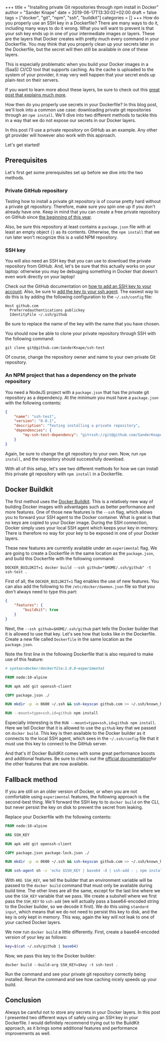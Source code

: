 +++
title = "Installing private Git repositories through npm install in Docker"
author = "Sander Knape"
date = 2019-06-17T13:30:02+02:00
draft = false
tags = ["docker", "git", "npm", "ssh", "buildkit"]
categories = []
+++
How do you properly use an SSH key in a Dockerfile? There are many ways to do it, including many ways to do it wrong. What you will want to prevent is that your ssh key ends up in one of your intermediate images or layers. These are the layers that Docker creates with pretty much every command in your Dockerfile. You may think that you properly clean up your secrets later in the Dockerfile, but the secret will then still be available in one of these layers.

This is especially problematic when you build your Docker images in a (SaaS) CI/CD tool that supports caching. As the cache is uploaded to the system of your provider, it may very well happen that your secret ends up plain-text on their servers.

If you want to learn more about these layers, be sure to check out this [great post that explains much more](https://medium.com/@jessgreb01/digging-into-docker-layers-c22f948ed612).

How then do you properly use secrets in your Dockerfile? In this blog post, we'll look into a common use case: downloading private git repositories through an `npm install`. We'll dive into two different methods to tackle this in a way that we do not expose our secrets in our Docker layers.

In this post I'll use a private repository on GitHub as an example. Any other git provider will however also work with this approach.

Let's get started!

## Prerequisites

Let's first get some prerequisites set up before we dive into the two methods.

### Private GitHub repository

Testing how to install a private git repository is of course pretty hard without a private git repository. Therefore, make sure you spin one up if you don't already have one. Keep in mind that you can create a free private repository on GitHub since [the beginning of this year](https://github.blog/2019-01-07-new-year-new-github/).

Also, be sure this repository at least contains a `package.json` file with at least an empty object `{}` as its contents. Otherwise, the `npm install` that we run later won't recognize this is a valid NPM repository.

### SSH key

You will also need an SSH key that you can use to download the private repository from GitHub. And, let's be sure that this actually works on your laptop: otherwise you may be debugging something in Docker that doesn't even work directly on your laptop!

Check out the GitHub documentation on [how to add an SSH key to your account](https://help.github.com/en/enterprise/2.15/user/articles/adding-a-new-ssh-key-to-your-github-account). Also, be sure to [add the key to your ssh agent](https://help.github.com/en/enterprise/2.15/user/articles/generating-a-new-ssh-key-and-adding-it-to-the-ssh-agent). The easiest way to do this is by adding the following configuration to the `~/.ssh/config` file:

```
Host github.com
  Preferredauthentications publickey
  IdentityFile ~/.ssh/github
```

Be sure to replace the name of the key with the name that you have chosen.

You should now be able to clone your private repository through SSH with the following command:

`git clone git@github.com:SanderKnape/ssh-test`

Of course, change the repository owner and name to your own private Git repository.

### An NPM project that has a dependency on the private repository

You need a NodeJS project with a `package.json` that has the private git repository as a dependency. At the minimum you must have a `package.json` with the following contents:

```json
{
    "name": "ssh-test",
    "version": "0.0.1",
    "description": "Testing installing a private repository",
    "dependencies": {
        "my-ssh-test-dependency": "git+ssh://git@github.com/SanderKnape/ssh-test.git#master"
    }
}
```

Again, be sure to change the git repository to your own. Now, run `npm install`, and the repository should successfully download.

With all of this setup, let's see two different methods for how we can install this private git repository with `npm install` in a Dockerfile.

## Docker Buildkit

The first method uses the [Docker Buildkit](https://docs.docker.com/develop/develop-images/build_enhancements/). This is a relatively new way of building Docker images with advantages such as better performance and more features. One of those new features is the `--ssh` flag, which allows you to forward your SSH agent to the Docker container. What is great is that no keys are copied to your Docker image. During the SSH connection, Docker simply uses your local SSH agent which keeps your key in memory. There is therefore no way for your key to be exposed in one of your Docker layers.

These new features are currently available under an `experimental` flag. We are going to create a Dockerfile in the same location as the `package.json`, and build this Dockerfile with the following command:

`DOCKER_BUILDKIT=1 docker build --ssh github="$HOME/.ssh/github" -t ssh-test .`

First of all, the `DOCKER_BUILDKIT=1` flag enables the use of new features. You can also add the following to the `/etc/docker/daemon.json` file so that you don't always need to type this part:

```json
{
    "features": {
        "buildkit": true
    }
}
```

Next, the `--ssh github=$HOME/.ssh/github` part tells the Docker builder that it is allowed to use that key. Let's see how that looks like in the Dockerfile. Create a new file called `Dockerfile` in the same location as the `package.json`.

Note the first line in the following Dockerfile that is also required to make use of this feature:

```Dockerfile
# syntax=docker/dockerfile:1.0.0-experimental

FROM node:10-alpine

RUN apk add git openssh-client

COPY package.json ./

RUN mkdir -p -m 0600 ~/.ssh && ssh-keyscan github.com >> ~/.ssh/known_hosts

RUN --mount=type=ssh,id=github npm install
```

Especially interesting is the `RUN --mount=type=ssh,id=github npm install`. Here we tell Docker that it is allowed to use the `github` key that we passed on `docker build`. This key is then available to the Docker builder as it connects to the local SSH agent, which sees in the `~/.ssh/config` file that it must use this key to connect to the GitHub server.

And that's it! Docker BuildKit comes with some great performance boosts and additional features. Be sure to check out the [official documentation](https://docs.docker.com/develop/develop-images/build_enhancements/)for the other features that are now available.

## Fallback method

If you are still on an older version of Docker, or when you are not comfortable using `experimental` features, the following approach is the second-best thing. We'll forward the SSH key to to `docker build` on the CLI, but never persist the key on disk to prevent the secret from leaking.

Replace your Dockerfile with the following contents:

```Dockerfile
FROM node:10-alpine

ARG SSH_KEY

RUN apk add git openssh-client

COPY package.json package-lock.json ./

RUN mkdir -p -m 0600 ~/.ssh && ssh-keyscan github.com >> ~/.ssh/known_hosts

RUN ssh-agent sh -c 'echo $SSH_KEY | base64 -d | ssh-add - ; npm install'
```

With `ARG SSH_KEY`, we tell the builder that an environment variable will be passed to the `docker build` command that must only be available during build time. The other lines are all the same, except for the last line where we use the `SSH_KEY` variable that we pass. We create a subshell where we first pass the `SSH_KEY` to `ssh-add` (we will actually pass a base64-encoded string to the Docker builder, so we decode it first). We do this using `standard input`, which means that we do not need to persist this key to disk, and the key is only kept in memory. This way, again the key will not leak to one of your cached Docker layers.

We now run `docker build` a little differently. First, create a base64-encoded version of your key as follows:

```bash
key=$(cat ~/.ssh/github | base64)
```

Now, we pass this key to the Docker builder:

`docker build --build-arg SSH_KEY=$key -t ssh-test .`

Run the command and see your private git repository correctly being installed. Rerun the command and see how caching nicely speeds up your build.

## Conclusion
Always be careful not to store any secrets in your Docker layers. In this post I presented two different ways of safely using an SSH key in your Dockerfile. I would definitely recommend trying out to the BuildKit approach, as it brings some additional features and performance improvements as well.
